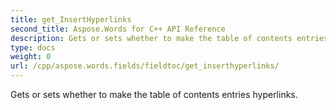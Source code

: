 ```yaml
---
title: get_InsertHyperlinks
second_title: Aspose.Words for C++ API Reference
description: Gets or sets whether to make the table of contents entries hyperlinks. 
type: docs
weight: 0
url: /cpp/aspose.words.fields/fieldtoc/get_inserthyperlinks/
---
```


Gets or sets whether to make the table of contents entries hyperlinks. 


